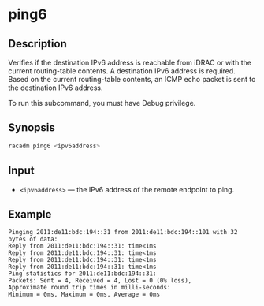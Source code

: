 # ping6

## Description

Verifies if the destination IPv6 address is reachable from iDRAC or with the current routing-table contents. A destination IPv6 address is required. Based on the current routing-table contents, an ICMP echo packet is sent to the destination IPv6 address.

To run this subcommand, you must have Debug privilege.

## Synopsis

```bash
racadm ping6 <ipv6address>
```

## Input

- `<ipv6address>` — the IPv6 address of the remote endpoint to ping.

## Example

```
Pinging 2011:de11:bdc:194::31 from 2011:de11:bdc:194::101 with 32 bytes of data:
Reply from 2011:de11:bdc:194::31: time<1ms
Reply from 2011:de11:bdc:194::31: time<1ms
Reply from 2011:de11:bdc:194::31: time<1ms
Reply from 2011:de11:bdc:194::31: time<1ms
Ping statistics for 2011:de11:bdc:194::31:
Packets: Sent = 4, Received = 4, Lost = 0 (0% loss),
Approximate round trip times in milli-seconds:
Minimum = 0ms, Maximum = 0ms, Average = 0ms
```